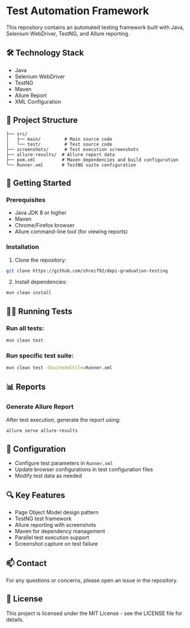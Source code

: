 # Test Automation Framework

This repository contains an automated testing framework built with Java, Selenium WebDriver, TestNG, and Allure reporting.

## 🛠 Technology Stack

- Java
- Selenium WebDriver
- TestNG
- Maven
- Allure Report
- XML Configuration

## 📁 Project Structure

```
├── src/
│   ├── main/         # Main source code
│   └── test/         # Test source code
├── screenshots/      # Test execution screenshots
├── allure-results/  # Allure report data
├── pom.xml          # Maven dependencies and build configuration
└── Runner.xml       # TestNG suite configuration
```

## 🚀 Getting Started

### Prerequisites

- Java JDK 8 or higher
- Maven
- Chrome/Firefox browser
- Allure command-line tool (for viewing reports)

### Installation

1. Clone the repository:

```bash
git clone https://github.com/shreif92/depi-graduation-testing
```

2. Install dependencies:

```bash
mvn clean install
```

## 🏃‍♂️ Running Tests

### Run all tests:

```bash
mvn clean test
```

### Run specific test suite:

```bash
mvn clean test -DsuiteXmlFile=Runner.xml
```

## 📊 Reports

### Generate Allure Report

After test execution, generate the report using:

```bash
allure serve allure-results
```

## 📝 Configuration

- Configure test parameters in `Runner.xml`
- Update browser configurations in test configuration files
- Modify test data as needed

## 🔍 Key Features

- Page Object Model design pattern
- TestNG test framework
- Allure reporting with screenshots
- Maven for dependency management
- Parallel test execution support
- Screenshot capture on test failure

## 📫 Contact

For any questions or concerns, please open an issue in the repository.

## 📄 License

This project is licensed under the MIT License - see the LICENSE file for details.
